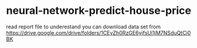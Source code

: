 # neural-network-predict-house-price
read report file to underestand
you can download data set from
https://drive.google.com/drive/folders/1CEyZh0RzGE6yjfsUi1jM7NSduQtCi0BK
